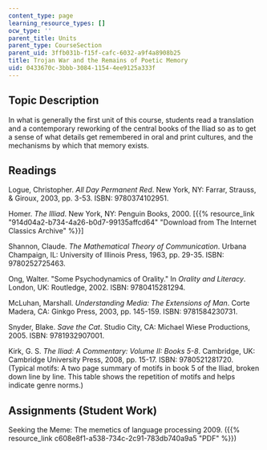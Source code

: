 ```yaml
---
content_type: page
learning_resource_types: []
ocw_type: ''
parent_title: Units
parent_type: CourseSection
parent_uid: 3ffb031b-f15f-cafc-6032-a9f4a8908b25
title: Trojan War and the Remains of Poetic Memory
uid: 0433670c-3bbb-3084-1154-4ee9125a333f
---
```


Topic Description
-----------------

In what is generally the first unit of this course, students read a translation and a contemporary reworking of the central books of the Iliad so as to get a sense of what details get remembered in oral and print cultures, and the mechanisms by which that memory exists.

Readings
--------

Logue, Christopher. _All Day Permanent Red_. New York, NY: Farrar, Strauss, & Giroux, 2003, pp. 3-53. ISBN: 9780374102951.

Homer. _The Illiad_. New York, NY: Penguin Books, 2000. \[{{% resource_link "914d04a2-b734-4a26-b0d7-99135affcd64" "Download from The Internet Classics Archive" %}}\]

Shannon, Claude. _The Mathematical Theory of Communication_. Urbana Champaign, IL: University of Illinois Press, 1963, pp. 29-35. ISBN: 9780252725463.

Ong, Walter. "Some Psychodynamics of Orality." In _Orality and Literacy_. London, UK: Routledge, 2002. ISBN: 9780415281294.

McLuhan, Marshall. _Understanding Media: The Extensions of Man_. Corte Madera, CA: Ginkgo Press, 2003, pp. 145-159. ISBN: 9781584230731.

Snyder, Blake. _Save the Cat_. Studio City, CA: Michael Wiese Productions, 2005. ISBN: 9781932907001.

Kirk, G. S. _The Iliad: A Commentary: Volume II: Books 5-8_. Cambridge, UK: Cambridge University Press, 2008, pp. 15-17. ISBN: 9780521281720. (Typical motifs: A two page summary of motifs in book 5 of the Iliad, broken down line by line. This table shows the repetition of motifs and helps indicate genre norms.)

Assignments (Student Work)
--------------------------

Seeking the Meme: The memetics of language processing 2009. ({{% resource_link c608e8f1-a538-734c-2c91-783db740a9a5 "PDF" %}})